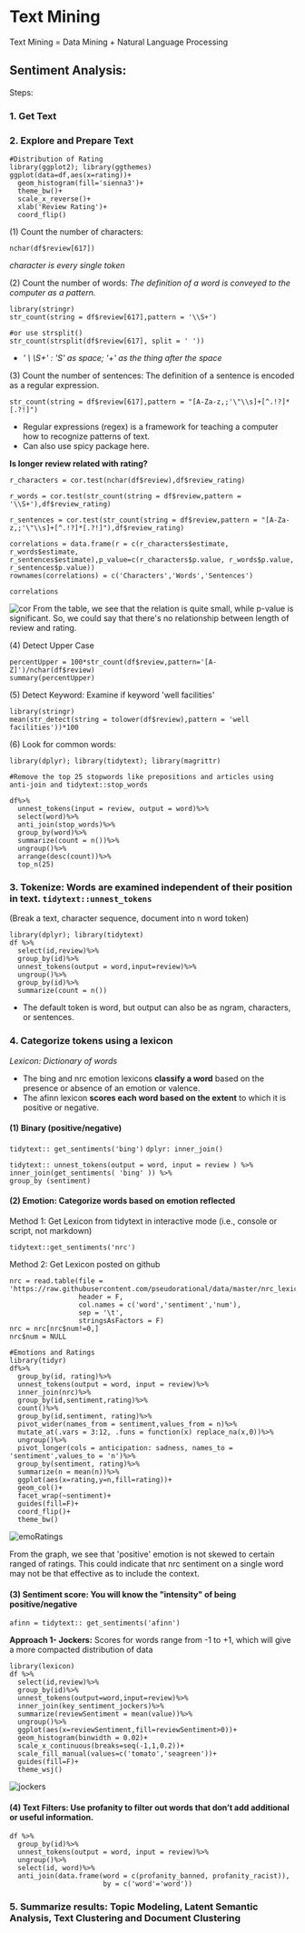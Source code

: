# Text Mining
Text Mining = Data Mining + Natural Language Processing

## Sentiment Analysis: 

Steps:

### 1. Get Text 

### 2. Explore and Prepare Text 
```
#Distribution of Rating
library(ggplot2); library(ggthemes)
ggplot(data=df,aes(x=rating))+
  geom_histogram(fill='sienna3')+
  theme_bw()+
  scale_x_reverse()+
  xlab('Review Rating')+
  coord_flip()
```

(1) Count the number of characters: 
```
nchar(df$review[617])
```
*character is every single token*

(2) Count the number of words: *The definition of a word is conveyed to the computer as a pattern.*
```
library(stringr)
str_count(string = df$review[617],pattern = '\\S+')

#or use strsplit()
str_count(strsplit(df$review[617], split = ' '))
```
* *' \ \S+' : 'S' as space; '+' as the thing after the space*

(3) Count the number of sentences:
The definition of a sentence is encoded as a regular expression. 
```
str_count(string = df$review[617],pattern = "[A-Za-z,;'\"\\s]+[^.!?]*[.?!]")
```
* Regular expressions (regex) is a framework for teaching a computer how to recognize patterns of text. 
* Can also use spicy package here.

**Is longer review related with rating?**
```
r_characters = cor.test(nchar(df$review),df$review_rating)

r_words = cor.test(str_count(string = df$review,pattern = '\\S+'),df$review_rating)

r_sentences = cor.test(str_count(string = df$review,pattern = "[A-Za-z,;'\"\\s]+[^.!?]*[.?!]"),df$review_rating)

correlations = data.frame(r = c(r_characters$estimate, r_words$estimate, r_sentences$estimate),p_value=c(r_characters$p.value, r_words$p.value, r_sentences$p.value))
rownames(correlations) = c('Characters','Words','Sentences')

correlations
```
![cor](cor.PNG)
From the table, we see that the relation is quite small, while p-value is significant. So, we could say that there's no relationship between length of review and rating.

(4) Detect Upper Case
```
percentUpper = 100*str_count(df$review,pattern='[A-Z]')/nchar(df$review)
summary(percentUpper)
```

(5) Detect Keyword: Examine if keyword 'well facilities'
```
library(stringr)
mean(str_detect(string = tolower(df$review),pattern = 'well facilities'))*100
```

(6) Look for common words: 
```
library(dplyr); library(tidytext); library(magrittr)

#Remove the top 25 stopwords like prepositions and articles using anti-join and tidytext::stop_words

df%>%
  unnest_tokens(input = review, output = word)%>%
  select(word)%>%
  anti_join(stop_words)%>%
  group_by(word)%>%
  summarize(count = n())%>%
  ungroup()%>%
  arrange(desc(count))%>%
  top_n(25)
```

### 3. Tokenize: Words are examined independent of their position in text. `tidytext::unnest_tokens`
(Break a text, character sequence, document into n word token)
```
library(dplyr); library(tidytext)
df %>%
  select(id,review)%>%
  group_by(id)%>%
  unnest_tokens(output = word,input=review)%>%
  ungroup()%>%
  group_by(id)%>%
  summarize(count = n())
  ```
  * The default token is word, but output can also be as ngram, characters, or sentences.

### 4. Categorize tokens using a lexicon
*Lexicon: Dictionary of words*

* The bing and nrc emotion lexicons **classify a word** based on the presence or absence of an emotion or valence. 
* The afinn lexicon **scores each word based on the extent** to which it is positive or negative. 

#### (1) Binary (positive/negative)

`tidytext:: get_sentiments('bing')`
`dplyr: inner_join()`
```
tidytext:: unnest_tokens(output = word, input = review ) %>%
inner_join(get_sentiments( 'bing' )) %>%
group_by (sentiment)
```

#### (2) Emotion: Categorize words based on emotion reflected 

Method 1: Get Lexicon from tidytext in interactive mode (i.e., console or script, not markdown)
```
tidytext::get_sentiments('nrc') 
```

Method 2: Get Lexicon posted on github

```
nrc = read.table(file = 'https://raw.githubusercontent.com/pseudorational/data/master/nrc_lexicon.txt',
                 header = F,
                 col.names = c('word','sentiment','num'),
                 sep = '\t',
                 stringsAsFactors = F)
nrc = nrc[nrc$num!=0,]
nrc$num = NULL
```

```
#Emotions and Ratings
library(tidyr)
df%>%
  group_by(id, rating)%>%
  unnest_tokens(output = word, input = review)%>%
  inner_join(nrc)%>%
  group_by(id,sentiment,rating)%>%
  count()%>%
  group_by(id,sentiment, rating)%>%
  pivot_wider(names_from = sentiment,values_from = n)%>%
  mutate_at(.vars = 3:12, .funs = function(x) replace_na(x,0))%>%
  ungroup()%>%
  pivot_longer(cols = anticipation: sadness, names_to = 'sentiment',values_to = 'n')%>%
  group_by(sentiment, rating)%>%
  summarize(n = mean(n))%>%
  ggplot(aes(x=rating,y=n,fill=rating))+
  geom_col()+
  facet_wrap(~sentiment)+
  guides(fill=F)+
  coord_flip()+
  theme_bw()
  ```
![emoRatings](emotionsRating.PNG)

From the graph, we see that 'positive' emotion is not skewed to certain ranged of ratings. This could indicate that nrc sentiment on a single word may not be that effective as to include the context.

#### (3) Sentiment score: You will know the "intensity" of being positive/negative
```
afinn = tidytext:: get_sentiments('afinn') 
```
**Approach 1- Jockers:**
Scores for words range from -1 to +1, which will give a more compacted distribution of data

```
library(lexicon)
df %>%
  select(id,review)%>%
  group_by(id)%>%
  unnest_tokens(output=word,input=review)%>%
  inner_join(key_sentiment_jockers)%>%
  summarize(reviewSentiment = mean(value))%>%
  ungroup()%>%
  ggplot(aes(x=reviewSentiment,fill=reviewSentiment>0))+
  geom_histogram(binwidth = 0.02)+
  scale_x_continuous(breaks=seq(-1,1,0.2))+
  scale_fill_manual(values=c('tomato','seagreen'))+
  guides(fill=F)+
  theme_wsj()
  ```
![jockers](jockers.PNG)

#### (4) Text Filters: Use profanity to filter out words that don’t add additional or useful information.
```
df %>%
  group_by(id)%>%
  unnest_tokens(output = word, input = review)%>%
  ungroup()%>%
  select(id, word)%>%
  anti_join(data.frame(word = c(profanity_banned, profanity_racist)), 
                       by = c('word'='word'))
```


### 5. Summarize results: Topic Modeling, Latent Semantic Analysis, Text Clustering and Document Clustering